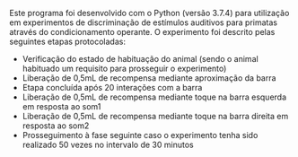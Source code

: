 Este programa foi desenvolvido com o Python (versão 3.7.4) para utilização em experimentos de discriminação de estímulos auditivos para primatas através do condicionamento operante. O experimento foi descrito pelas seguintes etapas protocoladas:
- Verificação do estado de habituação do animal (sendo o animal habituado um requisito para prosseguir o experimento)
- Liberação de 0,5mL de recompensa mediante aproximação da  barra
- Etapa concluída após 20 interações com a barra
- Liberação de 0,5mL de recompensa mediante toque na barra esquerda em resposta ao som1
- Liberação de 0,5mL de recompensa mediante toque na barra direita em resposta ao som2
- Prosseguimento à fase seguinte caso o experimento tenha sido realizado 50 vezes no intervalo de 30 minutos